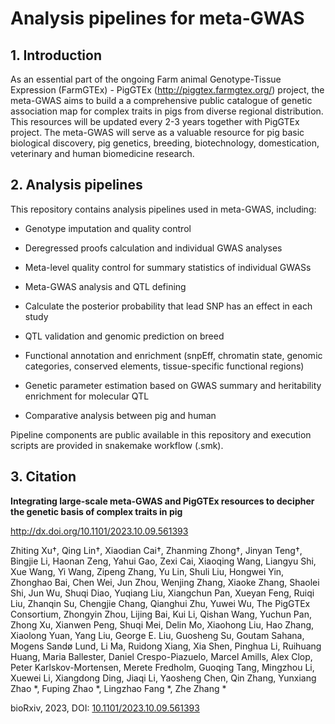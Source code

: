 # Analysis pipelines for meta-GWAS

## 1. Introduction

As an essential part of the ongoing Farm animal Genotype-Tissue Expression (FarmGTEx) - PigGTEx (http://piggtex.farmgtex.org/) project, the meta-GWAS aims to build a a comprehensive public catalogue of genetic association map for complex traits in pigs from diverse regional distribution. This resources will be updated every 2-3 years together with PigGTEx project. The meta-GWAS will serve as a valuable resource for pig basic biological discovery, pig genetics, breeding, biotechnology, domestication, veterinary and human biomedicine research.



## 2. Analysis pipelines

This repository contains analysis pipelines used in meta-GWAS, including:

- Genotype imputation and quality control

- Deregressed proofs calculation and individual GWAS analyses
- Meta-level quality control for summary statistics of individual GWASs
- Meta-GWAS analysis and QTL defining
- Calculate the posterior probability that lead SNP has an effect in each study
- QTL validation and genomic prediction on breed
- Functional annotation and enrichment (snpEff, chromatin state, genomic categories, conserved elements, tissue-specific functional regions)
- Genetic parameter estimation based on GWAS summary and heritability enrichment for molecular QTL

- Comparative analysis between pig and human

Pipeline components are public available in this repository and execution scripts are provided in snakemake workflow (.smk).

## 3. Citation

**Integrating large-scale meta-GWAS and PigGTEx resources to decipher the genetic basis of complex traits in pig**

http://dx.doi.org/10.1101/2023.10.09.561393

Zhiting Xu†, Qing Lin†, Xiaodian Cai†, Zhanming Zhong†, Jinyan Teng†, Bingjie Li, Haonan Zeng, Yahui Gao, Zexi Cai, Xiaoqing Wang, Liangyu Shi, Xue Wang, Yi Wang, Zipeng Zhang, Yu Lin, Shuli Liu, Hongwei Yin, Zhonghao Bai, Chen Wei, Jun Zhou, Wenjing Zhang, Xiaoke Zhang, Shaolei Shi, Jun Wu, Shuqi Diao, Yuqiang Liu, Xiangchun Pan, Xueyan Feng, Ruiqi Liu, Zhanqin Su, Chengjie Chang, Qianghui Zhu, Yuwei Wu, The PigGTEx Consortium, Zhongyin Zhou, Lijing Bai, Kui Li, Qishan Wang, Yuchun Pan, Zhong Xu, Xianwen Peng, Shuqi Mei, Delin Mo, Xiaohong Liu, Hao Zhang, Xiaolong Yuan, Yang Liu, George E. Liu, Guosheng Su, Goutam Sahana, Mogens Sandø Lund, Li Ma, Ruidong Xiang, Xia Shen, Pinghua Li, Ruihuang Huang, Maria Ballester, Daniel Crespo-Piazuelo, Marcel Amills, Alex Clop, Peter Karlskov-Mortensen, Merete Fredholm, Guoqing Tang, Mingzhou Li, Xuewei Li, Xiangdong Ding, Jiaqi Li, Yaosheng Chen, Qin Zhang, Yunxiang Zhao *, Fuping Zhao *, Lingzhao Fang *, Zhe Zhang *

bioRxiv, 2023, DOI: [10.1101/2023.10.09.561393](http://dx.doi.org/10.1101/2023.10.09.561393)